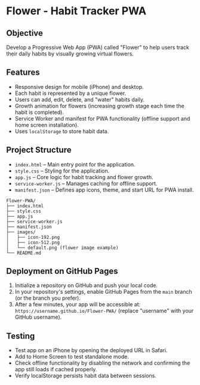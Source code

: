 # Flower - Habit Tracker PWA

## Objective
Develop a Progressive Web App (PWA) called "Flower" to help users track their daily habits by visually growing virtual flowers.

## Features
- Responsive design for mobile (iPhone) and desktop.
- Each habit is represented by a unique flower.
- Users can add, edit, delete, and "water" habits daily.
- Growth animation for flowers (increasing growth stage each time the habit is completed).
- Service Worker and manifest for PWA functionality (offline support and home screen installation).
- Uses `localStorage` to store habit data.

## Project Structure
- `index.html` – Main entry point for the application.
- `style.css` – Styling for the application.
- `app.js` – Core logic for habit tracking and flower growth.
- `service-worker.js` – Manages caching for offline support.
- `manifest.json` – Defines app icons, theme, and start URL for PWA install.

```
Flower-PWA/
├── index.html
├── style.css
├── app.js
├── service-worker.js
├── manifest.json
├── images/
│   ├── icon-192.png
│   ├── icon-512.png
│   └── default.png (flower image example)
└── README.md
```

## Deployment on GitHub Pages
1. Initialize a repository on GitHub and push your local code.
2. In your repository's settings, enable GitHub Pages from the `main` branch (or the branch you prefer).
3. After a few minutes, your app will be accessible at: `https://username.github.io/Flower-PWA/` (replace "username" with your GitHub username).

## Testing
- Test app on an iPhone by opening the deployed URL in Safari.
- Add to Home Screen to test standalone mode.
- Check offline functionality by disabling the network and confirming the app still loads if cached properly.
- Verify localStorage persists habit data between sessions.
